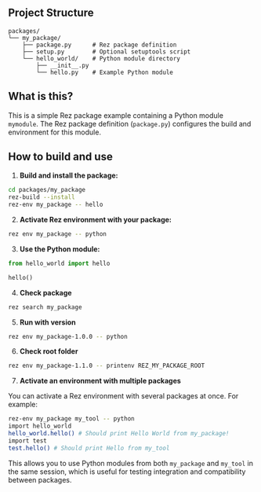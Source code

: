 ## Project Structure

```
packages/
└── my_package/
    ├── package.py      # Rez package definition
    ├── setup.py        # Optional setuptools script
    └── hello_world/    # Python module directory
        ├── __init__.py
        └── hello.py    # Example Python module
```

## What is this?

This is a simple Rez package example containing a Python module `mymodule`.
The Rez package definition (`package.py`) configures the build and environment for this module.

## How to build and use

1. **Build and install the package:**

```bash
cd packages/my_package
rez-build --install
rez-env my_package -- hello
```

2. **Activate Rez environment with your package:**

```bash
rez env my_package -- python
```

3. **Use the Python module:**

```python
from hello_world import hello

hello()
```

4. **Check package**

```bash
rez search my_package
```

5. **Run with version**

```bash
rez env my_package-1.0.0 -- python
```


6. **Check root folder**
```bash
rez env my_package-1.1.0 -- printenv REZ_MY_PACKAGE_ROOT
```

7. **Activate an environment with multiple packages**

You can activate a Rez environment with several packages at once. For example:

```bash
rez-env my_package my_tool -- python
import hello_world
hello_world.hello() # Should print Hello World from my_package!
import test
test.hello() # Should print Hello from my_tool
```

This allows you to use Python modules from both `my_package` and `my_tool` in the same session, which is useful for testing integration and compatibility between packages.

